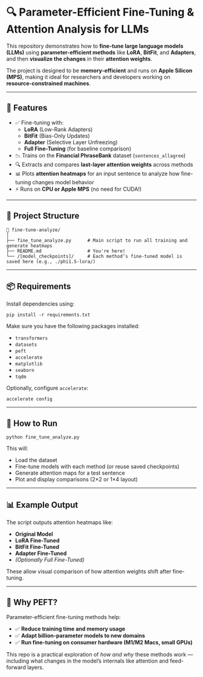 # 🔍 Parameter-Efficient Fine-Tuning & Attention Analysis for LLMs

This repository demonstrates how to **fine-tune large language models (LLMs)** using **parameter-efficient methods** like **LoRA**, **BitFit**, and **Adapters**, and then **visualize the changes** in their **attention weights**.

The project is designed to be **memory-efficient** and runs on **Apple Silicon (MPS)**, making it ideal for researchers and developers working on **resource-constrained machines**.

---

## 🚀 Features

- ✅ Fine-tuning with:
  - **LoRA** (Low-Rank Adapters)
  - **BitFit** (Bias-Only Updates)
  - **Adapter** (Selective Layer Unfreezing)
  - **Full Fine-Tuning** (for baseline comparison)
- 📉 Trains on the **Financial PhraseBank** dataset (`sentences_allagree`)
- 🔍 Extracts and compares **last-layer attention weights** across methods
- 📊 Plots **attention heatmaps** for an input sentence to analyze how fine-tuning changes model behavior
- ⚡️ Runs on **CPU or Apple MPS** (no need for CUDA!)

---

## 📂 Project Structure

```
📁 fine-tune-analyze/
│
├── fine_tune_analyze.py      # Main script to run all training and generate heatmaps
├── README.md                 # You're here!
└── /[model_checkpoints]/     # Each method’s fine-tuned model is saved here (e.g., ./phi1.5-lora/)
```

---

## 📦 Requirements

Install dependencies using:

```
pip install -r requirements.txt
```

Make sure you have the following packages installed:

- `transformers`
- `datasets`
- `peft`
- `accelerate`
- `matplotlib`
- `seaborn`
- `tqdm`

Optionally, configure `accelerate`:

```
accelerate config
```

---

## 🧪 How to Run

```
python fine_tune_analyze.py
```

This will:
- Load the dataset
- Fine-tune models with each method (or reuse saved checkpoints)
- Generate attention maps for a test sentence
- Plot and display comparisons (2×2 or 1×4 layout)

---

## 📊 Example Output

The script outputs attention heatmaps like:

- **Original Model**
- **LoRA Fine-Tuned**
- **BitFit Fine-Tuned**
- **Adapter Fine-Tuned**
- *(Optionally Full Fine-Tuned)*

These allow visual comparison of how attention weights shift after fine-tuning.

---

## 🧠 Why PEFT?

Parameter-efficient fine-tuning methods help:

- ✅ **Reduce training time and memory usage**
- ✅ **Adapt billion-parameter models to new domains**
- ✅ **Run fine-tuning on consumer hardware (M1/M2 Macs, small GPUs)**

This repo is a practical exploration of *how and why* these methods work — including what changes in the model’s internals like attention and feed-forward layers.

